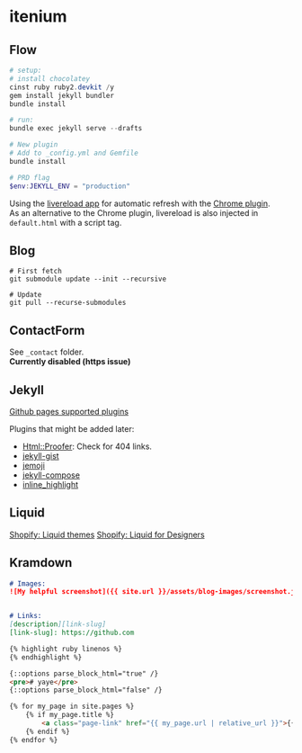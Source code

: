 itenium
=======

## Flow

```powershell
# setup:
# install chocolatey
cinst ruby ruby2.devkit /y
gem install jekyll bundler
bundle install

# run:
bundle exec jekyll serve --drafts

# New plugin
# Add to _config.yml and Gemfile
bundle install

# PRD flag
$env:JEKYLL_ENV = "production"
```

Using the [livereload app](http://livereload.com/) for automatic refresh
with the [Chrome plugin](https://chrome.google.com/webstore/detail/livereload/jnihajbhpnppcggbcgedagnkighmdlei?hl=en).  
As an alternative to the Chrome plugin, livereload is also injected in `default.html` with a script tag.

## Blog

```
# First fetch
git submodule update --init --recursive

# Update
git pull --recurse-submodules
```


## ContactForm

See `_contact` folder.  
**Currently disabled (https issue)**

## Jekyll

[Github pages supported plugins](https://pages.github.com/versions)


Plugins that might be added later:  
- [Html::Proofer](https://github.com/gjtorikian/html-proofer): Check for 404 links.
- [jekyll-gist][jekyll-gist]
- [jemoji][jemoji]
- [jekyll-compose][jekyll-compose]
- [inline_highlight](https://github.com/bdesham/inline_highlight)

Liquid
------

[Shopify: Liquid themes](https://help.shopify.com/themes/liquid)
[Shopify: Liquid for Designers](https://github.com/Shopify/liquid/wiki/Liquid-for-Designers)


Kramdown
--------

```md
# Images:
![My helpful screenshot]({{ site.url }}/assets/blog-images/screenshot.jpg)


# Links:
[description][link-slug]
[link-slug]: https://github.com

{% highlight ruby linenos %}
{% endhighlight %}

{::options parse_block_html="true" /}
<pre># yaye</pre>
{::options parse_block_html="false" /}

{% for my_page in site.pages %}
	{% if my_page.title %}
		<a class="page-link" href="{{ my_page.url | relative_url }}">{{ my_page.title | escape }}</a>
	{% endif %}
{% endfor %}
```

[jekyll-gist]: https://github.com/jekyll/jekyll-gist
[jemoji]: https://github.com/jekyll/jemoji
[jekyll-compose]: https://github.com/jekyll/jekyll-compose
